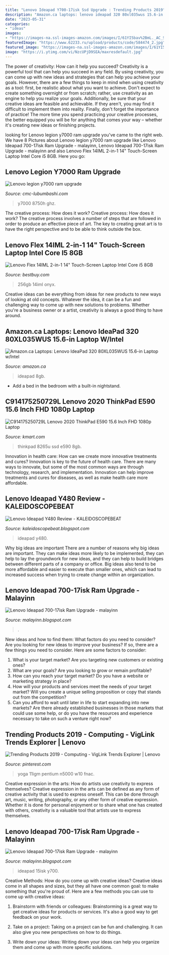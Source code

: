```yaml
---
title: "Lenovo Ideapad Y700-17isk Ssd Upgrade : Trending Products 2019"
description: "Amazon.ca laptops: lenovo ideapad 320 80xl035wus 15.6-in laptop w/intel"
date: "2023-05-31"
categories:
- "ideas"
images:
- "https://images-na.ssl-images-amazon.com/images/I/61YI5bav%2BmL._AC_SX569_.jpg"
featuredImage: "https://www.62233.ru/upload/products/code/584474_2.jpg"
featured_image: "https://images-na.ssl-images-amazon.com/images/I/61YI5bav%2BmL._AC_SX569_.jpg"
image: "https://i.ytimg.com/vi/NzcUPjD9SEA/maxresdefault.jpg"
---
```



The power of creativity: How can it help you succeed?
Creativity is a powerful tool that can help you succeed in any field. By using creativity, you can come up with new ideas and strategies that can help you achieve your goals. However, there are a few things to keep in mind when using creativity as a tool: first, be realistic about what you want to achieve. Don't expect to create something overnight or from scratch; rather, use creativity as an engine to help you realize your goals. Additionally, be sure that your creative ideas are feasible and achievable. If they aren't, you may find it difficult to implement them into reality. Finally, don't forget the importance of practice! The more time you spend practicing your creative processes, the better equipped you will be for anything that comes your way – whether it's creating new ideas or finishing projects.

	

		
looking for Lenovo legion y7000 ram upgrade you've came to the right web. We have 8 Pictures about Lenovo legion y7000 ram upgrade like Lenovo Ideapad 700-17isk Ram Upgrade - malayinn, Lenovo Ideapad 700-17isk Ram Upgrade - malayinn and also Lenovo Flex 14IML 2-in-1 14&quot; Touch-Screen Laptop Intel Core i5 8GB. Here you go:
		
    
## Lenovo Legion Y7000 Ram Upgrade

<img loading=lazy src="https://www.62233.ru/upload/products/code/584474_2.jpg" onerror="this.onerror=null;this.src='https://tse3.mm.bing.net/th?id=OIP.64-5AKQ9zMOjFSmLhzjY3gHaFy&amp;pid=15.1';" alt="Lenovo legion y7000 ram upgrade">

_Source: cmc-lubumbashi.com_

>y7000 8750h ghz. 

	

The creative process: How does it work?
Creative process: How does it work?
The creative process involves a number of steps that are followed in order to produce an effective piece of art. The key to creating great art is to have the right perspective and to be able to think outside the box.

    
## Lenovo Flex 14IML 2-in-1 14&quot; Touch-Screen Laptop Intel Core I5 8GB

<img loading=lazy src="https://pisces.bbystatic.com/image2/BestBuy_US/images/products/6379/6379949_sd.jpg;maxHeight=640;maxWidth=550" onerror="this.onerror=null;this.src='https://tse1.mm.bing.net/th?id=OIP.Gp6_fYVoHvq8k9cufy2vKgHaHa&amp;pid=15.1';" alt="Lenovo Flex 14IML 2-in-1 14&quot; Touch-Screen Laptop Intel Core i5 8GB">

_Source: bestbuy.com_

>256gb 14iml onyx. 

	

Creative ideas can be everything from ideas for new products to new ways of looking at old concepts. Whatever the idea, it can be a fun and challenging way to come up with new solutions to problems. Whether you're a business owner or a artist, creativity is always a good thing to have around.

    
## Amazon.ca Laptops: Lenovo IdeaPad 320 80XL035WUS 15.6-in Laptop W/Intel

<img loading=lazy src="https://images-na.ssl-images-amazon.com/images/I/61YI5bav%2BmL._AC_SX569_.jpg" onerror="this.onerror=null;this.src='https://tse3.mm.bing.net/th?id=OIP.iO4zPLnJRZLODZnF9EdqTAHaGA&amp;pid=15.1';" alt="Amazon.ca Laptops: Lenovo IdeaPad 320 80XL035WUS 15.6-in Laptop w/Intel">

_Source: amazon.ca_

>ideapad 8gb. 

	

- Add a bed in the bedroom with a built-in nightstand.

    
## C914175250729L Lenovo 2020 ThinkPad E590 15.6 Inch FHD 1080p Laptop

<img loading=lazy src="https://c.shld.net/rpx/i/s/pi/mp/10386550/prod_5125739714?src=https:%2F%2Fimages-na.ssl-images-amazon.com%2Fimages%2FI%2F61jFXWOsqvL._SL1000_.jpg&amp;d=e8e9d3175fedba3c5842ee13d1d89ced322832b6&amp;hei=333&amp;wid=333&amp;op_sharpen=1" onerror="this.onerror=null;this.src='https://tse2.mm.bing.net/th?id=OIP.pVGtxweRdj6VwAMK4VDoxgAAAA&amp;pid=15.1';" alt="C914175250729L Lenovo 2020 ThinkPad E590 15.6 Inch FHD 1080p Laptop">

_Source: kmart.com_

>thinkpad 8265u ssd e590 8gb. 

	

Innovation in health care: How can we create more innovative treatments and cures?
Innovation is key to the future of health care. There are many ways to innovate, but some of the most common ways are through technology, research, and implementation. Innovation can help improve treatments and cures for diseases, as well as make health care more affordable.

    
## Lenovo Ideapad Y480 Review - KALEIDOSCOPEBEAT

<img loading=lazy src="https://i.ytimg.com/vi/WOf1DhVuipk/hqdefault.jpg" onerror="this.onerror=null;this.src='https://tse1.mm.bing.net/th?id=OIP.zE7v3p0RC3ourLd5V0lKdQHaFj&amp;pid=15.1';" alt="Lenovo Ideapad Y480 Review - KALEIDOSCOPEBEAT">

_Source: kaleidoscopebeat.blogspot.com_

>ideapad y480. 

	

Why big ideas are important
There are a number of reasons why big ideas are important. They can make ideas more likely to be implemented, they can help to lay the groundwork for new ideas, and they can help to build bridges between different parts of a company or office. Big ideas also tend to be more affordable and easier to execute than smaller ones, which can lead to increased success when trying to create change within an organization.

    
## Lenovo Ideapad 700-17isk Ram Upgrade - Malayinn

<img loading=lazy src="https://lh5.googleusercontent.com/proxy/6nlbF2joS3bIg8Zq6Rm4u2ku5TgS7IPkI1UkuF-3Z5LKbNx-LxVkluFEfnaO8BMUZKzIGzELp29BL4DNNfywx-CUw4UFkzdc=w1200-h630-pd" onerror="this.onerror=null;this.src='https://tse4.mm.bing.net/th?id=OIP.kLtqsza03xwubczl2quXBgHaD4&amp;pid=15.1';" alt="Lenovo Ideapad 700-17isk Ram Upgrade - malayinn">

_Source: malayinn.blogspot.com_

>. 

	

New ideas and how to find them: What factors do you need to consider?
Are you looking for new ideas to improve your business? If so, there are a few things you need to consider. Here are some factors to consider:
1) What is your target market? Are you targeting new customers or existing ones? 
2) What are your goals? Are you looking to grow or remain profitable? 
3) How can you reach your target market? Do you have a website or marketing strategy in place? 
4) How will your products and services meet the needs of your target market? Will you create a unique selling proposition or copy that stands out from the competition? 
5) Can you afford to wait until later in life to start expanding into new markets? Are there already established businesses in those markets that could use some help, or do you have the resources and experience necessary to take on such a venture right now?

    
## Trending Products 2019 - Computing - VigLink Trends Explorer | Lenovo

<img loading=lazy src="https://i.pinimg.com/originals/62/ff/c1/62ffc1904ffb0524d84c873433c3dfff.jpg" onerror="this.onerror=null;this.src='https://tse3.mm.bing.net/th?id=OIP.XzsG7OUcakRniuG9wapYjAAAAA&amp;pid=15.1';" alt="Trending Products 2019 - Computing - VigLink Trends Explorer | Lenovo">

_Source: pinterest.com_

>yoga 11igm pentium n5000 w10 fnac. 

	

Creative expression in the arts: How do artists use creativity to express themselves?
Creative expression in the arts can be defined as any form of creative activity that is used to express oneself. This can be done through art, music, writing, photography, or any other form of creative expression. Whether it is done for personal enjoyment or to share what one has created with others, creativity is a valuable tool that artists use to express themselves.

    
## Lenovo Ideapad 700-17isk Ram Upgrade - Malayinn

<img loading=lazy src="https://i.ytimg.com/vi/NzcUPjD9SEA/maxresdefault.jpg" onerror="this.onerror=null;this.src='https://tse2.mm.bing.net/th?id=OIP.AliacQam2zinMO_5Cq6GXAHaEK&amp;pid=15.1';" alt="Lenovo Ideapad 700-17isk Ram Upgrade - malayinn">

_Source: malayinn.blogspot.com_

>ideapad 15isk y700. 

	

Creative Methods: How do you come up with creative ideas?
Creative ideas come in all shapes and sizes, but they all have one common goal: to make something that you're proud of. Here are a few methods you can use to come up with creative ideas:
1. Brainstorm with friends or colleagues: Brainstorming is a great way to get creative ideas for products or services. It's also a good way to get feedback on your work.

2. Take on a project: Taking on a project can be fun and challenging. It can also give you new perspectives on how to do things.

3. Write down your ideas: Writing down your ideas can help you organize them and come up with more specific solutions.

